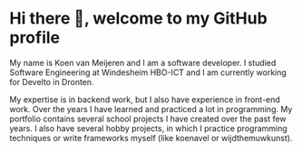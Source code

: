 # Hi there 👋, welcome to my GitHub profile

My name is Koen van Meijeren and I am a software developer. 
I studied Software Engineering at Windesheim HBO-ICT and I am currently working for Develto in Dronten.

My expertise is in backend work, but I also have experience in front-end work. 
Over the years I have learned and practiced a lot in programming. 
My portfolio contains several school projects I have created over the past few years. 
I also have several hobby projects, in which I practice programming techniques or write frameworks myself (like koenavel or wijdthemuwkunst).
